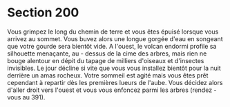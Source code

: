 # Section 200

Vous grimpez le long du chemin de terre et vous êtes épuisé
lorsque vous arrivez au sommet. Vous buvez alors une longue
gorgée d'eau en songeant que votre gourde sera bientôt vide. A
l'ouest, le volcan endormi profile sa silhouette menaçante, au -
dessus de la cime des arbres, mais rien ne bouge alentour en dépit
du tapage de milliers d'oiseaux et d'insectes invisibles. Le jour
décline si vite que vous vous installez bientôt pour la nuit derrière
un amas rocheux. Votre sommeil est agité mais vous êtes prêt
cependant à repartir dès les premières lueurs de l'aube. Vous
décidez alors d'aller droit vers  l'ouest et vous vous enfoncez parmi
les arbres (rendez -vous au  391).